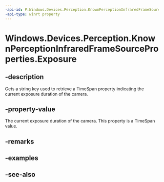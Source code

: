 ----api-id: P:Windows.Devices.Perception.KnownPerceptionInfraredFrameSourceProperties.Exposure
-api-type: winrt property
---<!-- Property syntaxpublic string Exposure { get; }--># Windows.Devices.Perception.KnownPerceptionInfraredFrameSourceProperties.Exposure## -descriptionGets a string key used to retrieve a TimeSpan property indicating the current exposure duration of the camera.## -property-valueThe current exposure duration of the camera. This property is a TimeSpan value.## -remarks## -examples## -see-also